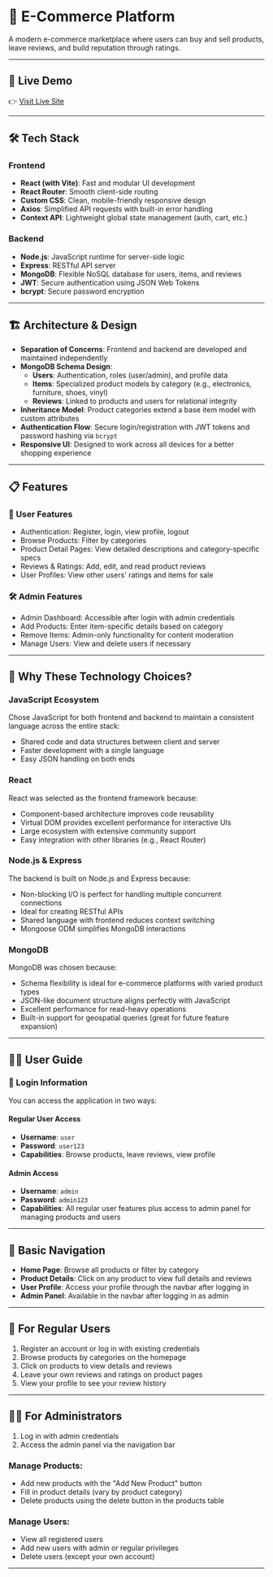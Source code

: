 # 🛒 E-Commerce Platform

A modern e-commerce marketplace where users can buy and sell products, leave reviews, and build reputation through ratings.

---

## 🔗 Live Demo

👉 [Visit Live Site](https://e-commerce-okan-saglams-projects.vercel.app/)

---

## 🛠️ Tech Stack

### Frontend
- **React (with Vite)**: Fast and modular UI development
- **React Router**: Smooth client-side routing
- **Custom CSS**: Clean, mobile-friendly responsive design
- **Axios**: Simplified API requests with built-in error handling
- **Context API**: Lightweight global state management (auth, cart, etc.)

### Backend
- **Node.js**: JavaScript runtime for server-side logic
- **Express**: RESTful API server
- **MongoDB**: Flexible NoSQL database for users, items, and reviews
- **JWT**: Secure authentication using JSON Web Tokens
- **bcrypt**: Secure password encryption

---

## 🏗️ Architecture & Design

- **Separation of Concerns**: Frontend and backend are developed and maintained independently  
- **MongoDB Schema Design**:
  - **Users**: Authentication, roles (user/admin), and profile data  
  - **Items**: Specialized product models by category (e.g., electronics, furniture, shoes, vinyl)  
  - **Reviews**: Linked to products and users for relational integrity  
- **Inheritance Model**: Product categories extend a base item model with custom attributes  
- **Authentication Flow**: Secure login/registration with JWT tokens and password hashing via `bcrypt`  
- **Responsive UI**: Designed to work across all devices for a better shopping experience  

---

## 📋 Features

### 👤 User Features
- Authentication: Register, login, view profile, logout  
- Browse Products: Filter by categories  
- Product Detail Pages: View detailed descriptions and category-specific specs  
- Reviews & Ratings: Add, edit, and read product reviews  
- User Profiles: View other users' ratings and items for sale  

### 🛠️ Admin Features
- Admin Dashboard: Accessible after login with admin credentials  
- Add Products: Enter item-specific details based on category  
- Remove Items: Admin-only functionality for content moderation  
- Manage Users: View and delete users if necessary  

---

## 📝 Why These Technology Choices?

### JavaScript Ecosystem
Chose JavaScript for both frontend and backend to maintain a consistent language across the entire stack:

- Shared code and data structures between client and server  
- Faster development with a single language  
- Easy JSON handling on both ends  

### React
React was selected as the frontend framework because:

- Component-based architecture improves code reusability  
- Virtual DOM provides excellent performance for interactive UIs  
- Large ecosystem with extensive community support  
- Easy integration with other libraries (e.g., React Router)  

### Node.js & Express
The backend is built on Node.js and Express because:

- Non-blocking I/O is perfect for handling multiple concurrent connections  
- Ideal for creating RESTful APIs  
- Shared language with frontend reduces context switching  
- Mongoose ODM simplifies MongoDB interactions  

### MongoDB
MongoDB was chosen because:

- Schema flexibility is ideal for e-commerce platforms with varied product types  
- JSON-like document structure aligns perfectly with JavaScript  
- Excellent performance for read-heavy operations  
- Built-in support for geospatial queries (great for future feature expansion)  

---

## 👨‍💻 User Guide

### 🔐 Login Information

You can access the application in two ways:

#### Regular User Access
- **Username**: `user`  
- **Password**: `user123`  
- **Capabilities**: Browse products, leave reviews, view profile  

#### Admin Access
- **Username**: `admin`  
- **Password**: `admin123`  
- **Capabilities**: All regular user features plus access to admin panel for managing products and users  

---

## 🧭 Basic Navigation

- **Home Page**: Browse all products or filter by category  
- **Product Details**: Click on any product to view full details and reviews  
- **User Profile**: Access your profile through the navbar after logging in  
- **Admin Panel**: Available in the navbar after logging in as admin  

---

## 👥 For Regular Users

1. Register an account or log in with existing credentials  
2. Browse products by categories on the homepage  
3. Click on products to view details and reviews  
4. Leave your own reviews and ratings on product pages  
5. View your profile to see your review history  

---

## 🧑‍💼 For Administrators

1. Log in with admin credentials  
2. Access the admin panel via the navigation bar  

### Manage Products:
- Add new products with the "Add New Product" button  
- Fill in product details (vary by product category)  
- Delete products using the delete button in the products table  

### Manage Users:
- View all registered users  
- Add new users with admin or regular privileges  
- Delete users (except your own account)  

---
